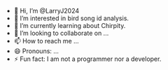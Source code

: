 - 👋 Hi, I’m @LarryJ2024
- 👀 I’m interested in bird song id analysis.
- 🌱 I’m currently learning about Chirpity.
- 💞️ I’m looking to collaborate on ...
- 📫 How to reach me ...
- 😄 Pronouns: ...
- ⚡ Fun fact: I am not a programmer nor a developer.

<!---
LarryJ2024/LarryJ2024 is a ✨ special ✨ repository because its `README.md` (this file) appears on your GitHub profile.
You can click the Preview link to take a look at your changes.
--->
